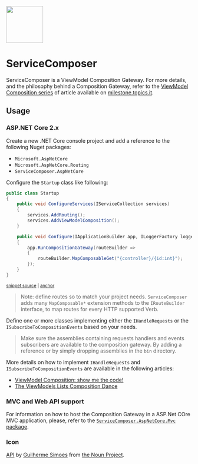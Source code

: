 <!--
GENERATED FILE - DO NOT EDIT
This file was generated by [MarkdownSnippets](https://github.com/SimonCropp/MarkdownSnippets).
Source File: /README.source.md
To change this file edit the source file and then run MarkdownSnippets.
-->

<img src="assets/ServiceComposer.png" width="100" />

# ServiceComposer

ServiceComposer is a ViewModel Composition Gateway. For more details, and the philosophy behind a Composition Gateway, refer to the [ViewModel Composition series](https://milestone.topics.it/categories/view-model-composition) of article available on [milestone.topics.it](https://milestone.topics.it/).

## Usage

### ASP.NET Core 2.x

Create a new .NET Core console project and add a reference to the following Nuget packages:

* `Microsoft.AspNetCore`
* `Microsoft.AspNetCore.Routing`
* `ServiceComposer.AspNetCore`

Configure the `Startup` class like following:

<!-- snippet: net-core-2x-sample-startup -->
<a id='snippet-net-core-2x-sample-startup'/></a>
```cs
public class Startup
{
    public void ConfigureServices(IServiceCollection services)
    {
        services.AddRouting();
        services.AddViewModelComposition();
    }

    public void Configure(IApplicationBuilder app, ILoggerFactory loggerFactory)
    {
        app.RunCompositionGateway(routeBuilder =>
        {
            routeBuilder.MapComposableGet("{controller}/{id:int}");
        });
    }
}
```
<sup><a href='/src/Snippets/NetCore2x/Startup.cs#L9-L27' title='File snippet `net-core-2x-sample-startup` was extracted from'>snippet source</a> | <a href='#snippet-net-core-2x-sample-startup' title='Navigate to start of snippet `net-core-2x-sample-startup`'>anchor</a></sup>
<!-- endsnippet -->

> Note: define routes so to match your project needs. `ServiceComposer` adds many `MapComposable*` extension methods to the `IRouteBuilder` interface, to map routes for every HTTP supported Verb.

Define one or more classes implementing either the `IHandleRequests` or the `ISubscribeToCompositionEvents` based on your needs.

> Make sure the assemblies containing requests handlers and events subscribers are available to the composition gateway. By adding a reference or by simply dropping assemblies in the `bin` directory.

More details on how to implement `IHandleRequests` and `ISubscribeToCompositionEvents` are available in the following articles:

* [ViewModel Composition: show me the code!](https://milestone.topics.it/view-model-composition/2019/03/06/viewmodel-composition-show-me-the-code.html)
* [The ViewModels Lists Composition Dance](https://milestone.topics.it/view-model-composition/2019/03/21/the-viewmodels-lists-composition-dance.html)

### MVC and Web API support

For information on how to host the Composition Gateway in a ASP.Net COre MVC application, please, refer to the [`ServiceComposer.AspNetCore.Mvc` package](https://github.com/ServiceComposer/ServiceComposer.AspNetCore.Mvc).

### Icon

[API](‪https://thenounproject.com/term/api/883169‬) by [Guilherme Simoes](https://thenounproject.com/uberux/) from [the Noun Project](https://thenounproject.com/).
